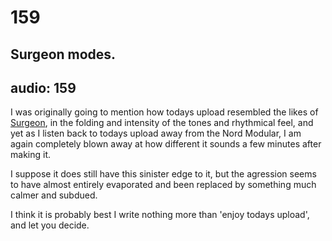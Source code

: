 # 159
## Surgeon modes.
audio: 159
---

I was originally going to mention how todays upload resembled the likes of <a href="http://www.discogs.com/artist/surgeon" title="Surgeon" target="_blank">Surgeon</a>, in the folding and intensity of the tones and rhythmical feel, and yet as I listen back to todays upload away from the Nord Modular, I am again completely blown away at how different it sounds a few minutes after making it.

I suppose it does still have this sinister edge to it, but the agression seems to have almost entirely evaporated and been replaced by something much calmer and subdued.

I think it is probably best I write nothing more than 'enjoy todays upload', and let you decide.